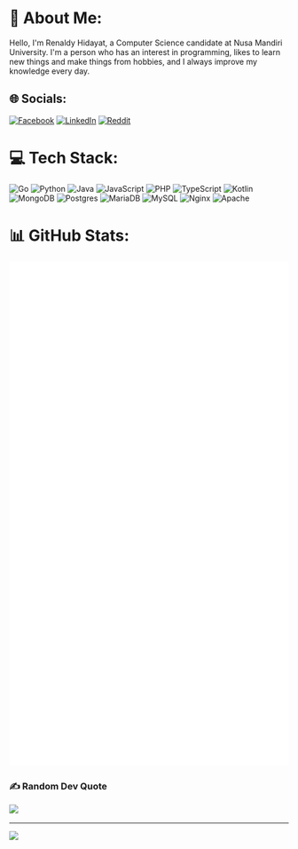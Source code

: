 # 💫 About Me:

Hello, I'm Renaldy Hidayat, a Computer Science candidate at Nusa Mandiri University. I'm a person who has an interest in programming, likes to learn new things and make things from hobbies, and I always improve my knowledge every day.

## 🌐 Socials:

[![Facebook](https://img.shields.io/badge/Facebook-%231877F2.svg?logo=Facebook&logoColor=white)](https://facebook.com/renaldy.hidayat.54) [![LinkedIn](https://img.shields.io/badge/LinkedIn-%230077B5.svg?logo=linkedin&logoColor=white)](https://linkedin.com/in/renaldy-hidayat-40033a1b5) [![Reddit](https://img.shields.io/badge/Reddit-%23FF4500.svg?logo=Reddit&logoColor=white)](https://reddit.com/user/Quick_Handle_3733)

# 💻 Tech Stack:

![Go](https://img.shields.io/badge/go-%2300ADD8.svg?style=for-the-badge&logo=go&logoColor=white) ![Python](https://img.shields.io/badge/python-3670A0?style=for-the-badge&logo=python&logoColor=ffdd54) ![Java](https://img.shields.io/badge/java-%23ED8B00.svg?style=for-the-badge&logo=java&logoColor=white) ![JavaScript](https://img.shields.io/badge/javascript-%23323330.svg?style=for-the-badge&logo=javascript&logoColor=%23F7DF1E) ![PHP](https://img.shields.io/badge/php-%23777BB4.svg?style=for-the-badge&logo=php&logoColor=white) ![TypeScript](https://img.shields.io/badge/typescript-%23007ACC.svg?style=for-the-badge&logo=typescript&logoColor=white) ![Kotlin](https://img.shields.io/badge/kotlin-%230095D5.svg?style=for-the-badge&logo=kotlin&logoColor=white) ![MongoDB](https://img.shields.io/badge/MongoDB-%234ea94b.svg?style=for-the-badge&logo=mongodb&logoColor=white) ![Postgres](https://img.shields.io/badge/postgres-%23316192.svg?style=for-the-badge&logo=postgresql&logoColor=white) ![MariaDB](https://img.shields.io/badge/MariaDB-003545?style=for-the-badge&logo=mariadb&logoColor=white) ![MySQL](https://img.shields.io/badge/mysql-%2300f.svg?style=for-the-badge&logo=mysql&logoColor=white) ![Nginx](https://img.shields.io/badge/nginx-%23009639.svg?style=for-the-badge&logo=nginx&logoColor=white) ![Apache](https://img.shields.io/badge/apache-%23D42029.svg?style=for-the-badge&logo=apache&logoColor=white)

# 📊 GitHub Stats:

<img src="github-metrics.svg" alt="github-metrics" />

### ✍️ Random Dev Quote

![](https://quotes-github-readme.vercel.app/api?type=horizontal&theme=gruvbox)

---

[![](https://visitcount.itsvg.in/api?id=renaldyhidayatt&icon=0&color=2)](https://visitcount.itsvg.in)
